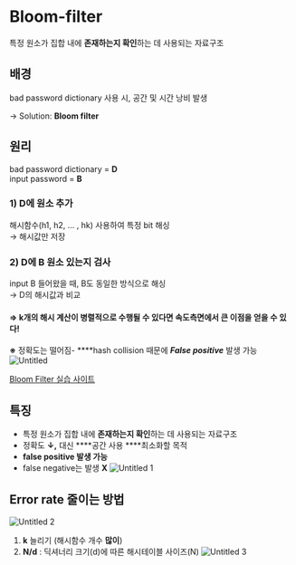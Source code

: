 # Bloom-filter

특정 원소가 집합 내에 **존재하는지 확인**하는 데 사용되는 자료구조

## 배경

bad password dictionary 사용 시, 공간 및 시간 낭비 발생   

→ Solution: **Bloom filter**

## 원리

bad password dictionary = **D**   
input password = **B**

### **1)** D에 원소 **추가**

해시함수(h1, h2, ... , hk) 사용하여 특정 bit 해싱   
→ 해시값만 저장

### **2)** D에 B 원소 있는지 **검사**

input B 들어왔을 때, B도 동일한 방식으로 해싱    
→ D의 해시값과 비교

#### ⇒ k개의 해시 계산이 병렬적으로 수행될 수 있다면 속도측면에서 큰 이점을 얻을 수 있다!   

**※** 정확도는 떨어짐- ****hash collision 때문에 ***False positive*** 발생 가능   
![Untitled](https://user-images.githubusercontent.com/61778930/116006286-8ccafe80-a645-11eb-8537-8482ad92509b.png)

[Bloom Filter 실습 사이트](https://llimllib.github.io/bloomfilter-tutorial/)

## 특징

- 특정 원소가 집합 내에 **존재하는지 확인**하는 데 사용되는 자료구조
- 정확도 **↓,** 대신 ****공간 사용 ****최소화할 목적
- **false positive 발생 가능**
- false negative는 발생 **X**
![Untitled 1](https://user-images.githubusercontent.com/61778930/116006295-93f20c80-a645-11eb-9cb2-b5a94566d8c8.png)


## Error rate 줄이는 방법
![Untitled 2](https://user-images.githubusercontent.com/61778930/116006300-994f5700-a645-11eb-880a-1a36f1141827.png)


1. **k** 늘리기 (해시함수 개수 **많이**)
2. **N/d** : 딕셔너리 크기(d)에 따른 해시테이블 사이즈(N)
![Untitled 3](https://user-images.githubusercontent.com/61778930/116006303-9eaca180-a645-11eb-982c-f7e2a98d51a6.png)
